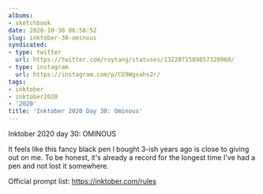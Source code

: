 ```yaml
---
albums:
- sketchbook
date: 2020-10-30 06:58:52
slug: inktober-30-ominous
syndicated:
- type: twitter
  url: https://twitter.com/roytang/statuses/1322071589857320960/
- type: instagram
  url: https://instagram.com/p/CG9Wgxahs2r/
tags:
- inktober
- inktober2020
- '2020'
title: 'Inktober 2020 Day 30: Ominous'
---
```


Inktober 2020 day 30: OMINOUS

It feels like this fancy black pen I bought 3-ish years ago is close to giving out on me. To be honest, it's already a record for the longest time I've had a pen and not lost it somewhere.

Official prompt list: https://inktober.com/rules